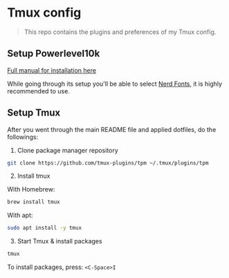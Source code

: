 # Tmux config

> This repo contains the plugins and preferences of my Tmux config.

## Setup Powerlevel10k

[Full manual for installation here](https://github.com/romkatv/powerlevel10k)

While going through its setup you'll be able to select [Nerd Fonts](https://github.com/ryanoasis/nerd-fonts), it is highly recommended to use.

## Setup Tmux

After you went through the main README file and applied dotfiles, do the followings:

1. Clone package manager repository

```sh
git clone https://github.com/tmux-plugins/tpm ~/.tmux/plugins/tpm
```

2. Install tmux

With Homebrew:

```sh
brew install tmux
```

With apt:

```sh
sudo apt install -y tmux
```

3. Start Tmux & install packages

```sh
tmux
```

To install packages, press: `<C-Space>I`
